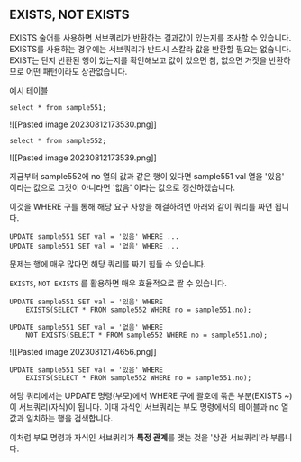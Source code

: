 
## EXISTS, NOT EXISTS

EXISTS 술어를 사용하면 서브쿼리가 반환하는 결과값이 있는지를 조사할 수 있습니다. EXISTS를 사용하는 경우에는 서브쿼리가 반드시 스칼라 값을 반환할 필요는 없습니다. EXIST는 단지 반환된 행이 있는지를 확인해보고 값이 있으면 참, 없으면 거짓을 반환하므로 어떤 패턴이라도 상관없습니다.


예시 테이블 

`select * from sample551;`

![[Pasted image 20230812173530.png]]

`select * from sample552;`

![[Pasted image 20230812173539.png]]

지금부터 sample552에 no 열의 값과 같은 행이 있다면 sample551 val 열을 '있음' 이라는 값으로 그것이 아니라면 '없음' 이라는 값으로 갱신하겠습니다.

이것을 WHERE 구를 통해 해당 요구 사항을 해결하려면 아래와 같이 쿼리를 짜면 됩니다.

```
UPDATE sample551 SET val = '있음' WHERE ...
UPDATE sample551 SET val = '없음' WHERE ...
```


문제는 행에 매우 많다면 해당 쿼리를 짜기 힘들 수 있습니다.

`EXISTS`, `NOT EXISTS` 를 활용하면 매우 효율적으로 짤 수 있습니다.

```
UPDATE sample551 SET val = '있음' WHERE  
    EXISTS(SELECT * FROM sample552 WHERE no = sample551.no);  
  
UPDATE sample551 SET val = '없음' WHERE  
    NOT EXISTS(SELECT * FROM sample552 WHERE no = sample551.no);
```


![[Pasted image 20230812174656.png]]


```
UPDATE sample551 SET val = '있음' WHERE  
    EXISTS(SELECT * FROM sample552 WHERE no = sample551.no);  
```

해당 쿼리에서는 UPDATE 명령(부모)에서 WHERE 구에 괄호에 묶은 부분(EXISTS ~)이 서브쿼리(자식)이 됩니다.  이때 자식인 서브쿼리는 부모 명령에서의 테이블과 no 열 값과 일치하는 행을 검색합니다. 

이처럼 부모 명령과 자식인 서브쿼리가 **특정 관계**를 맺는 것을 '상관 서브쿼리'라 부릅니다.
